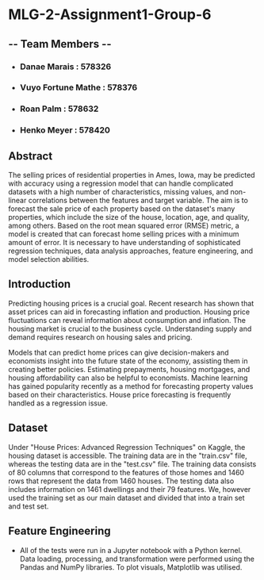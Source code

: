 # **MLG-2-Assignment1-Group-6**
## -- Team Members -- 
* ### Danae Marais : 578326
* ### Vuyo Fortune Mathe : 578376
* ### Roan Palm : 578632
* ### Henko Meyer : 578420

## Abstract
The selling prices of residential properties in Ames, Iowa, may be predicted with accuracy using a regression model that can handle complicated datasets with a high number of characteristics, missing values, and non-linear correlations between the features and target variable. The aim is to forecast the sale price of each property based on the dataset's many properties, which include the size of the house, location, age, and quality, among others. Based on the root mean squared error (RMSE) metric, a model is created that can forecast home selling prices with a minimum amount of error. It is necessary to have understanding of sophisticated regression techniques, data analysis approaches, feature engineering, and model selection abilities.


## Introduction
Predicting housing prices is a crucial goal. Recent research has shown that asset prices can aid in forecasting inflation and production. Housing price fluctuations can reveal information about consumption and inflation. The housing market is crucial to the business cycle. Understanding supply and demand requires research on housing sales and pricing.

Models that can predict home prices can give decision-makers and economists insight into the future state of the economy, assisting them in creating better policies. Estimating prepayments, housing mortgages, and housing affordability can also be helpful to economists. Machine learning has gained popularity recently as a method for forecasting property values based on their characteristics. House price forecasting is frequently handled as a regression issue.

## Dataset
Under "House Prices: Advanced Regression Techniques" on Kaggle, the housing dataset is accessible. The training data are in the "train.csv" file, whereas the testing data are in the "test.csv" file. The training data consists of 80 columns that correspond to the features of those homes and 1460 rows that represent the data from 1460 houses. The testing data also includes information on 1461 dwellings and their 79 features. We, however used the training set as our main dataset and divided that into a train set and test set.

## Feature Engineering
* All of the tests were run in a Jupyter notebook with a Python kernel.  Data loading, processing, and transformation were performed using the Pandas and NumPy libraries. To plot visuals, Matplotlib was utilised.
